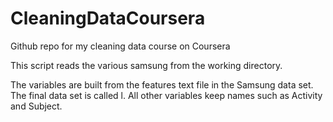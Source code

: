 CleaningDataCoursera
====================

Github repo for my cleaning data course on Coursera


This script reads the various samsung from the working directory.  

The variables are built from the features text file in the Samsung data set.  The final data set is called l.  All other variables keep names such as Activity and Subject.
